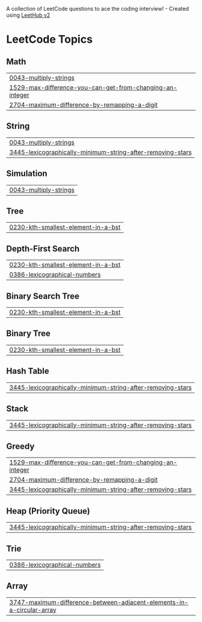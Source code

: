 A collection of LeetCode questions to ace the coding interview! - Created using [LeetHub v2](https://github.com/arunbhardwaj/LeetHub-2.0)
<!---LeetCode Topics Start-->
# LeetCode Topics
## Math
|  |
| ------- |
| [0043-multiply-strings](https://github.com/KaranKumar-97/Leetcode/tree/master/0043-multiply-strings) |
| [1529-max-difference-you-can-get-from-changing-an-integer](https://github.com/KaranKumar-97/Leetcode/tree/master/1529-max-difference-you-can-get-from-changing-an-integer) |
| [2704-maximum-difference-by-remapping-a-digit](https://github.com/KaranKumar-97/Leetcode/tree/master/2704-maximum-difference-by-remapping-a-digit) |
## String
|  |
| ------- |
| [0043-multiply-strings](https://github.com/KaranKumar-97/Leetcode/tree/master/0043-multiply-strings) |
| [3445-lexicographically-minimum-string-after-removing-stars](https://github.com/KaranKumar-97/Leetcode/tree/master/3445-lexicographically-minimum-string-after-removing-stars) |
## Simulation
|  |
| ------- |
| [0043-multiply-strings](https://github.com/KaranKumar-97/Leetcode/tree/master/0043-multiply-strings) |
## Tree
|  |
| ------- |
| [0230-kth-smallest-element-in-a-bst](https://github.com/KaranKumar-97/Leetcode/tree/master/0230-kth-smallest-element-in-a-bst) |
## Depth-First Search
|  |
| ------- |
| [0230-kth-smallest-element-in-a-bst](https://github.com/KaranKumar-97/Leetcode/tree/master/0230-kth-smallest-element-in-a-bst) |
| [0386-lexicographical-numbers](https://github.com/KaranKumar-97/Leetcode/tree/master/0386-lexicographical-numbers) |
## Binary Search Tree
|  |
| ------- |
| [0230-kth-smallest-element-in-a-bst](https://github.com/KaranKumar-97/Leetcode/tree/master/0230-kth-smallest-element-in-a-bst) |
## Binary Tree
|  |
| ------- |
| [0230-kth-smallest-element-in-a-bst](https://github.com/KaranKumar-97/Leetcode/tree/master/0230-kth-smallest-element-in-a-bst) |
## Hash Table
|  |
| ------- |
| [3445-lexicographically-minimum-string-after-removing-stars](https://github.com/KaranKumar-97/Leetcode/tree/master/3445-lexicographically-minimum-string-after-removing-stars) |
## Stack
|  |
| ------- |
| [3445-lexicographically-minimum-string-after-removing-stars](https://github.com/KaranKumar-97/Leetcode/tree/master/3445-lexicographically-minimum-string-after-removing-stars) |
## Greedy
|  |
| ------- |
| [1529-max-difference-you-can-get-from-changing-an-integer](https://github.com/KaranKumar-97/Leetcode/tree/master/1529-max-difference-you-can-get-from-changing-an-integer) |
| [2704-maximum-difference-by-remapping-a-digit](https://github.com/KaranKumar-97/Leetcode/tree/master/2704-maximum-difference-by-remapping-a-digit) |
| [3445-lexicographically-minimum-string-after-removing-stars](https://github.com/KaranKumar-97/Leetcode/tree/master/3445-lexicographically-minimum-string-after-removing-stars) |
## Heap (Priority Queue)
|  |
| ------- |
| [3445-lexicographically-minimum-string-after-removing-stars](https://github.com/KaranKumar-97/Leetcode/tree/master/3445-lexicographically-minimum-string-after-removing-stars) |
## Trie
|  |
| ------- |
| [0386-lexicographical-numbers](https://github.com/KaranKumar-97/Leetcode/tree/master/0386-lexicographical-numbers) |
## Array
|  |
| ------- |
| [3747-maximum-difference-between-adjacent-elements-in-a-circular-array](https://github.com/KaranKumar-97/Leetcode/tree/master/3747-maximum-difference-between-adjacent-elements-in-a-circular-array) |
<!---LeetCode Topics End-->